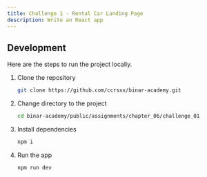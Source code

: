 ```yaml
---
title: Challenge 1 - Rental Car Landing Page
description: Write an React app
---
```


## Development

Here are the steps to run the project locally.

1. Clone the repository

   ```bash
   git clone https://github.com/ccrsxx/binar-academy.git
   ```

1. Change directory to the project

   ```bash
   cd binar-academy/public/assignments/chapter_06/challenge_01
   ```

1. Install dependencies

   ```bash
   npm i
   ```

1. Run the app

   ```bash
   npm run dev
   ```
